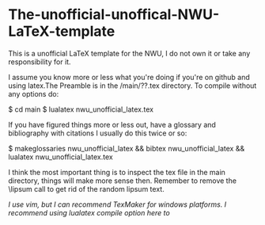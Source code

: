 # The-unofficial-unoffical-NWU-LaTeX-template

This is a unofficial LaTeX template for the NWU, I do not own it or take any responsibility for it.

I assume you know more or less what you're doing if you're on github and using latex.The Preamble is in the /main/??.tex directory. To compile without any options do: 

$ cd main 
$ lualatex nwu_unofficial_latex.tex 

If you have figured things more or less out, have a glossary and bibliography with citations I usually do this twice or so: 

$ makeglossaries nwu_unofficial_latex && bibtex nwu_unofficial_latex && lualatex nwu_unofficial_latex.tex 

I think the most important thing is to inspect the tex file in the main directory, things will make more sense then. Remember to remove the \lipsum call to get rid of the random lipsum text.

*I use vim, but I can recommend TexMaker for windows platforms. I recommend using lualatex compile option here to*
